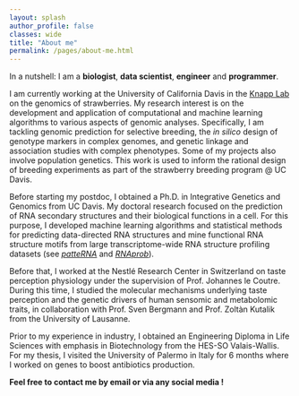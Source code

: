 ```yaml
---
layout: splash
author_profile: false
classes: wide
title: "About me"
permalink: /pages/about-me.html
---
```


In a nutshell: I am a **biologist**, **data scientist**, **engineer** and **programmer**.

I am currently working at the University of California Davis in the [Knapp Lab](https://knapp.plantsciences.ucdavis.edu/) on the genomics of strawberries. My research interest is on the development and application of computational and machine learning algorithms to various aspects of genomic analyses. Specifically, I am tackling genomic prediction for selective breeding, the *in silico* design of genotype markers in complex genomes, and genetic linkage and association studies with complex phenotypes. Some of my projects also involve population genetics. This work is used to inform the rational design of breeding experiments as part of the strawberry breeding program @ UC Davis.

Before starting my postdoc, I obtained a Ph.D. in Integrative Genetics and Genomics from UC Davis. My doctoral research focused on the prediction of RNA secondary structures and their biological functions in a cell. For this purpose, I developed machine learning algorithms and statistical methods for predicting data-directed RNA structures and mine functional RNA structure motifs from large transcriptome-wide RNA structure profiling datasets (see *[patteRNA](https://github.com/AviranLab/patteRNA)* and *[RNAprob](https://github.com/AviranLab/RNAprob)*).

Before that, I worked at the Nestlé Research Center in Switzerland on taste perception physiology under the supervision of Prof. Johannes le Coutre. During this time, I studied the molecular mechanisms underlying taste perception and the genetic drivers of human sensomic and metabolomic traits, in collaboration with Prof. Sven Bergmann and Prof. Zoltàn Kutalik from the University of Lausanne.

Prior to my experience in industry, I obtained an Engineering Diploma in Life Sciences with emphasis in Biotechnology from the HES-SO Valais-Wallis. For my thesis, I visited the University of Palermo in Italy for 6 months where I worked on genes to boost antibiotics production.

**Feel free to contact me by email or via any social media !**
